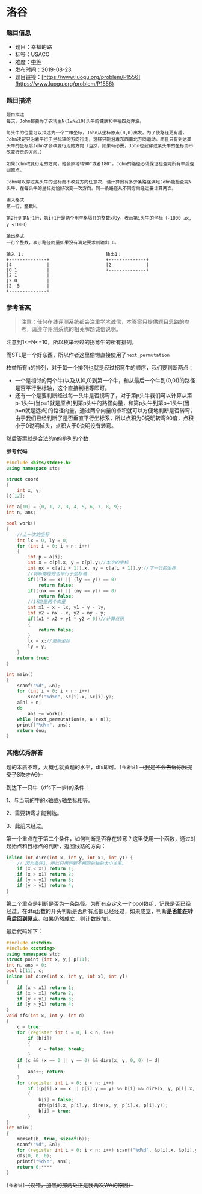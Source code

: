 # 洛谷

### 题目信息

- 题目：幸福的路
- 标签：USACO
- 难度：[中等](https://github.com/Evilrabbit520/Luogu/tree/master/Analysis/medium)
- 发布时间：2019-08-23
- 题目链接：[https://www.luogu.org/problem/P1556](https://www.luogu.org/problem/P1556)

### 题目描述

```
题目描述
每天，John都要为了农场里N(1≤N≤10)头牛的健康和幸福四处奔波。

每头牛的位置可以描述为一个二维坐标，John从坐标原点(0,0)出发。为了使路径更有趣，John决定只沿着平行于坐标轴的方向行走，这样只能沿着东西南北方向运动。而且只有到达某头牛的坐标后John才会改变行走的方向（当然，如果有必要，John也会穿过某头牛的坐标而不改变行走的方向。）

如果John改变行走的方向，他会原地转90°或者180°。John的路径必须保证检查完所有牛后返回原点。

John可以穿过某头牛的坐标而不改变方向任意次，请计算出有多少条路径满足John能检查完N头牛，在每头牛的坐标处恰好改变一次方向。同一条路径从不同方向经过要计算两次。

输入格式
第一行，整数N。

第2行到第N+1行，第i+1行是两个用空格隔开的整数x和y，表示第i头牛的坐标（-1000 ≤x, y ≤1000）

输出格式
一行个整数，表示路径的量如果没有满足要求则输出 0。

输入 1：                              输出1：
+--------------+                     +--------------+
|4             |                     |2             |
|0 1           |                     +--------------+
|2 1           |
|2 0           |
|2 -5          |
+--------------+

```

### 参考答案

> 注意：任何在线评测系统都会注重学术诚信，本答案只提供题目思路的参考，请遵守评测系统的相关解题诚信说明。

注意到1<=N<=10，所以枚举经过的拐弯牛的所有排列。

而STL是一个好东西，所以作者这里偷懒直接使用了`next_permutation`

枚举所有n的排列，对于每一个排列也就是经过拐弯牛的顺序，我们要判断两点：

- 一个是相邻的两个牛(以及从(0,0)到第一个牛，和从最后一个牛到(0,0))的路径是否平行坐标轴，这个直接判相等即可。
- 还有一个是要判断经过每一头牛是否拐弯了，对于第p头牛我们可以计算从第p-1头牛(当p=1就是原点)到第p头牛的路径向量，和第p头牛到第p+1头牛(当p=n就是远点)的路径向量，通过两个向量的点积就可以方便地判断是否转弯，由于我们已经判断了是否垂直平行坐标系，所以点积为0说明转弯90度，点积小于0说明掉头，点积大于0说明没有转弯。

然后答案就是合法的n的排列的个数

**参考代码**

```C++
#include <bits/stdc++.h>
using namespace std;

struct coord
{
    int x, y;
}c[12];

int a[10] = {0, 1, 2, 3, 4, 5, 6, 7, 8, 9};
int n, ans;

bool work()
{
    //上一次的坐标
    int lx = 0, ly = 0;
    for (int i = 0; i < n; i++)
    {
        int p = a[i];
        int x = c[p].x, y = c[p].y;//本次的坐标
        int nx = c[a[i + 1]].x, ny = c[a[i + 1]].y;//下一次的坐标
        //判断路径是否平行于坐标轴
        if(((lx == x) || (ly == y)) == 0)
            return false;
        if(((nx == x) || (ny == y)) == 0)
            return false;
        //1和2是两个向量
        int x1 = x - lx, y1 = y - ly;
        int x2 = nx - x, y2 = ny - y;
        if((x1 * x2 + y1 * y2 > 0))//计算点积
        {
            return false;
        }
        lx = x;//更新坐标
        ly = y;
    }
    return true;
}

int main()
{
    scanf("%d", &n);
    for (int i = 0; i < n; i++)
        scanf("%d%d", &c[i].x, &c[i].y);
    a[n] = n;
    do
        ans += work();
    while (next_permutation(a, a + n));
    printf("%d\n", ans);
    return dou;
}
```

### 其他优秀解答

题的本质不难，大概也就黄题的水平，dfs即可。`[作者说]` ~~（我是不会告诉你我提交了3次才AC）~~

到达下一只牛（dfs下一步)的条件：

1、与当前的牛的x轴或y轴坐标相等。

2、需要转弯才能到达。

3、此前未经过。

第一个重点在于第二个条件，如何判断是否存在转弯？这里使用一个函数，通过对起始点和目标点的判断，返回线路的方向：
```C++
inline int dire(int x, int y, int x1, int y1) {
    // 因为条件1，所以只用判断不相同的轴的大小关系。
    if (x < x1) return 1;
    if (x > x1) return 2;
    if (y < y1) return 3;
    if (y > y1) return 4;
}
```
第二个重点是判断是否为一条路径。为所有点定义一个bool数组，记录是否已经经过。在dfs函数的开头判断是否所有点都已经经过，如果成立，判断**是否能在转弯后回到原点**。如果仍然成立，则计数器加1。

最后代码如下：
```C++
#include <cstdio>
#include <cstring>
using namespace std;
struct point {int x, y;} p[11];
int n, ans = 0;
bool b[11], c;
inline int dire(int x, int y, int x1, int y1)
{
    if (x < x1) return 1;
    if (x > x1) return 2;
    if (y < y1) return 3;
    if (y > y1) return 4;
}
void dfs(int x, int y, int d)
{
    c = true;
    for (register int i = 0; i < n; i++)
        if (b[i])
        {
            c = false; break;
        }
    if (c && (x == 0 || y == 0) && dire(x, y, 0, 0) != d)
    {
        ans++; return;
    }
    for (register int i = 0; i < n; i++)
        if ((p[i].x == x || p[i].y == y) && b[i] && dire(x, y, p[i].x, p[i].y) != d)
        {
            b[i] = false;
            dfs(p[i].x, p[i].y, dire(x, y, p[i].x, p[i].y));
            b[i] = true;
        }
}
int main()
{
    memset(b, true, sizeof(b));
    scanf("%d", &n);
    for (register int i = 0; i < n; i++) scanf("%d%d", &p[i].x, &p[i].y);
    dfs(0, 0, 0);
    printf("%d\n", ans);
    return 0;****
}
```
`[作者说]`~~（没错，加黑的那两处正是我两次WA的原因）~~